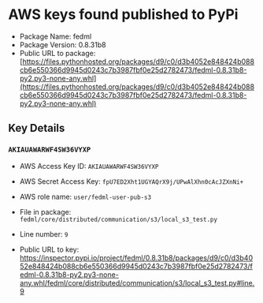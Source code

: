 # AWS keys found published to PyPi

* Package Name: fedml
* Package Version: 0.8.31b8
* Public URL to package: [https://files.pythonhosted.org/packages/d9/c0/d3b4052e848424b088cb6e550366d9945d0243c7b3987fbf0e25d2782473/fedml-0.8.31b8-py2.py3-none-any.whl](https://files.pythonhosted.org/packages/d9/c0/d3b4052e848424b088cb6e550366d9945d0243c7b3987fbf0e25d2782473/fedml-0.8.31b8-py2.py3-none-any.whl)

## Key Details

### `AKIAUAWARWF4SW36VYXP`

* AWS Access Key ID: `AKIAUAWARWF4SW36VYXP`
* AWS Secret Access Key: `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` 
* AWS role name: `user/fedml-user-pub-s3`
* File in package: `fedml/core/distributed/communication/s3/local_s3_test.py`
* Line number: `9`

* Public URL to key: https://inspector.pypi.io/project/fedml/0.8.31b8/packages/d9/c0/d3b4052e848424b088cb6e550366d9945d0243c7b3987fbf0e25d2782473/fedml-0.8.31b8-py2.py3-none-any.whl/fedml/core/distributed/communication/s3/local_s3_test.py#line.9


